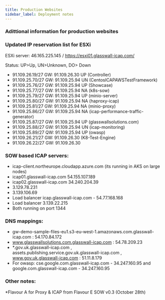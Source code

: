 ```yaml
---
title: Production Websites
sidebar_label: Deployment notes
---
```


### Adittional information for production websites

### Updated IP reservation list for ESXi
ESXi server: 46.165.225.145 / https://esxi01.glasswall-icap.com/

Status: UP>Up, UN>Unknown, DO> Down
- 91.109.26.19/27	GW: 91.109.26.30 UP (Controller)
- 91.109.25.70/27	GW: 91.109.25.94 UN (CentosICAPAWSTestFramework)
- 91.109.25.76/27	GW: 91.109.25.94 UP (Showcase)
- 91.109.25.77/27	GW: 91.109.25.94 NA (k8s-sow)
- 91.109.25.79/27	GW: 91.109.25.94 UP (minio-server)
- 91.109.25.80/27	GW: 91.109.25.94 NA (haproxy-icap)
- 91.109.25.81/27	GW: 91.109.25.94 NA (minio-proxy)
- 91.109.25.86/27	GW: 91.109.25.94 NA (icap-performance-traffic-generator)
- 91.109.25.87/27	GW: 91.109.25.94 UP (glasswallsolutions.com)
- 91.109.25.88/27	GW: 91.109.25.94 UN (icap-monitoring)
- 91.109.25.89/27   QW: 91.109.25.94 UP (owasp)
- 91.109.26.21/27	GW: 91.109.26.30 (K8-Test-Engine)
- 91.109.26.22/27	GW: 91.109.26.30



### SOW based ICAP servers:
- icap-client.northeurope.cloudapp.azure.com (its running in AKS on large nodes)
- icap01.glasswall-icap.com	54.155.107.189
- icap02.glasswall-icap.com	34.240.204.39
- 3.129.78.231
- 3.139.106.69
- Load balancer icap.glasswall-icap.com - 54.77.168.168
- Load balancer 3.139.22.215
- Both running on port 1344

### DNS mappings:
- gw-demo-sample-files-eu1.s3-eu-west-1.amazonaws.com.glasswall-icap.com : 54.170.84.172
- www.glasswallsolutions.com.glasswall-icap.com : 54.78.209.23
- *.gov.uk.glasswall-icap.com , assets.publishing.service.gov.uk.glasswall-icap.com , www.gov.uk.glasswall-icap.com : 51.11.8.179
- For owasp: cse.google.com.glasswall-icap.com - 34.247.160.95 and google.com.glasswall-icap.com - 34.247.160.95

### Other notes:
*Flavour A for Proxy & ICAP from Flavour E SOW v0.3 (October 28th)
